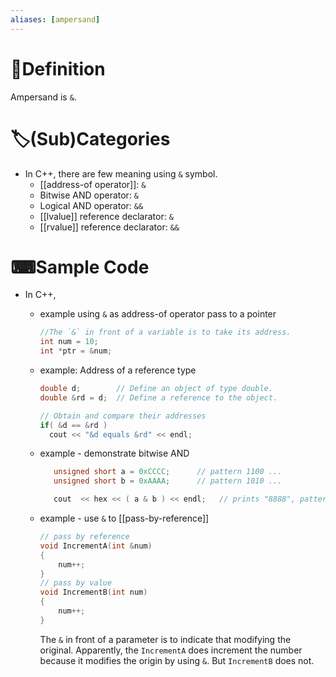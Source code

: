 ```yaml
---
aliases: [ampersand]
---
```


# 📝Definition
Ampersand is `&`.

# 🏷(Sub)Categories
- In C++, there are few meaning using `&` symbol.
    - [[address-of operator]]: `&`
    - Bitwise AND operator: `&`
    - Logical AND operator: `&&`
    - [[lvalue]] reference declarator: `&`
    - [[rvalue]] reference declarator: `&&`
    
# ⌨Sample Code
- In C++,
    - example using `&` as address-of operator pass to a pointer
      
      ``` c++
      //The `&` in front of a variable is to take its address.
      int num = 10;
      int *ptr = &num;
      ```
    - example: Address of a reference type
      
      ``` c++
      double d;        // Define an object of type double.
      double &rd = d;  // Define a reference to the object.
      
      // Obtain and compare their addresses
      if( &d == &rd )
        cout << "&d equals &rd" << endl;
      ```
    - example - demonstrate bitwise AND
      
      ``` c++
         unsigned short a = 0xCCCC;      // pattern 1100 ...
         unsigned short b = 0xAAAA;      // pattern 1010 ...
      
         cout  << hex << ( a & b ) << endl;   // prints "8888", pattern 1000 ...
      ```
    - example - use `&` to [[pass-by-reference]]
      
      ``` c++
      // pass by reference
      void IncrementA(int &num)
      {
          num++;
      }
      // pass by value
      void IncrementB(int num)
      {
          num++;
      }
      ```
      The `&` in front of a parameter is to indicate that modifying the original. Apparently, the  `IncrementA` does increment the number because it modifies the origin by using `&`. But `IncrementB` does not.
    
